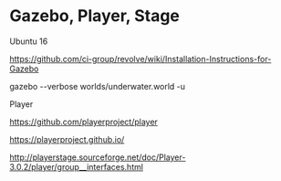 # Gazebo, Player, Stage

Ubuntu 16

https://github.com/ci-group/revolve/wiki/Installation-Instructions-for-Gazebo

gazebo --verbose worlds/underwater.world -u

Player

https://github.com/playerproject/player

https://playerproject.github.io/

http://playerstage.sourceforge.net/doc/Player-3.0.2/player/group__interfaces.html